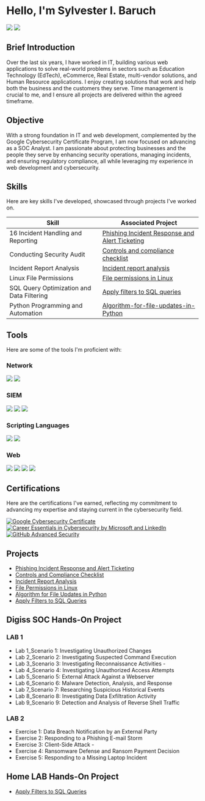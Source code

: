 # Hello, I'm Sylvester I. Baruch
<a href="https://www.linkedin.com/in/sylvesterbaruch/"><img src="https://img.shields.io/badge/-LinkedIn-0072b1?&style=for-the-badge&logo=linkedin&logoColor=white" /></a>
<a href="mailto:sylvesteraladejana@gmail.com"><img src="https://img.shields.io/badge/-Gmail-D14836?&style=for-the-badge&logo=gmail&logoColor=white" /></a>


## Brief Introduction

Over the last six years, I have worked in IT, building various web applications to solve real-world problems in sectors such as Education Technology (EdTech), eCommerce, Real Estate, multi-vendor solutions, and Human Resource applications. I enjoy creating solutions that work and help both the business and the customers they serve. Time management is crucial to me, and I ensure all projects are delivered within the agreed timeframe.

## Objective

With a strong foundation in IT and web development, complemented by the Google Cybersecurity Certificate Program, I am now focused on advancing as a SOC Analyst. I am passionate about protecting businesses and the people they serve by enhancing security operations, managing incidents, and ensuring regulatory compliance, all while leveraging my experience in web development and cybersecurity.

## Skills
Here are key skills I've developed, showcased through projects I've worked on.

| Skill                                         | Associated Project         |
|-----------------------------------------------|----------------------------|
| 16 Incident Handling and Reporting | <a href="https://docs.google.com/document/d/1fooEleXt_qqTvYUrNfyC8ey8CTsDpRiQ/edit?usp=sharing&ouid=104542188657826449520&rtpof=true&sd=true" target="_blank">Phishing Incident Response and Alert Ticketing</a> |
| Conducting Security Audit | <a href="https://docs.google.com/document/d/1wVtDFs1sljbqF2jcKxOmhGsrwYoRKwDv/edit?usp=sharing&ouid=104542188657826449520&rtpof=true&sd=true" target="_blank">Controls and compliance checklist</a> |
| Incident Report Analysis | <a href="https://docs.google.com/document/d/1l5tMJfnHp59wZSGmJfE8NYs-dmRZFjLh/edit?usp=sharing&ouid=104542188657826449520&rtpof=true&sd=true" target="_blank">Incident report analysis</a> |
|  Linux File Permissions | <a href="https://docs.google.com/document/d/12q5bKciDyzGo3FS_HHkVGga2noJS5PYC/edit?usp=sharing&ouid=104542188657826449520&rtpof=true&sd=true" target="_blank">File permissions in Linux</a> |
|  SQL Query Optimization and Data Filtering  | <a href="https://docs.google.com/document/d/1zJQpZzIlQtYO-aUv3dvCrxn811lqiA_e/edit?usp=sharing&ouid=104542188657826449520&rtpof=true&sd=true" target="_blank">Apply filters to SQL queries</a>|
|Python Programming and Automation          | <a href="https://docs.google.com/document/d/1CheOBuvVQx7rsuAxKN1M1pNRVG8E2ndJ/edit?usp=sharing&ouid=104542188657826449520&rtpof=true&sd=true" target="_blank">Algorithm-for-file-updates-in-Python</a> |



## Tools
Here are some of the tools I'm proficient with:

### Network
<div>
    <img src="https://img.shields.io/badge/-Wireshark-1679A7?&style=for-the-badge&logo=Wireshark&logoColor=white" />
    <img src="https://img.shields.io/badge/-Suricata-EF3B2D?&style=for-the-badge&logo=Suricata&logoColor=white" />
</div>

<!-- ### Endpoint
<div>
    <img src="https://img.shields.io/badge/-Microsoft_Defender_for_Endpoint-00A4EF?&style=for-the-badge&logo=Microsoft&logoColor=white" />
    <img src="https://img.shields.io/badge/-Velociraptor-4B275F?&style=for-the-badge&logo=Velociraptor&logoColor=white" />
</div> -->

### SIEM
<div>
    <!-- <img src="https://img.shields.io/badge/-Microsoft_Sentinel-0078D4?&style=for-the-badge&logo=Microsoft&logoColor=white" />
    <img src="https://img.shields.io/badge/-Elastic-005571?&style=for-the-badge&logo=Elastic&logoColor=white" /> -->
    <img src="https://img.shields.io/badge/-Splunk-000000?&style=for-the-badge&logo=Splunk&logoColor=white" />
    <img src="https://img.shields.io/badge/-Wazuh-2D2D2D?&style=for-the-badge&logo=Wazuh&logoColor=white" />
    <img src="https://img.shields.io/badge/-Google_Chronicle-4285F4?&style=for-the-badge&logo=Google&logoColor=white" />

</div>

### Scripting Languages
<div>
    <img src="https://img.shields.io/badge/-Python-3776AB?&style=for-the-badge&logo=Python&logoColor=white" />
    <img src="https://img.shields.io/badge/-Linux-FCC624?&style=for-the-badge&logo=Linux&logoColor=black" />
</div>

### Web 
<div>
    <img src="https://img.shields.io/badge/-WordPress-21759B?&style=for-the-badge&logo=WordPress&logoColor=white" />
    <img src="https://img.shields.io/badge/-Moodle-ff6f00?&style=for-the-badge&logo=Moodle&logoColor=white" />
    <img src="https://img.shields.io/badge/-Joomla-0067B8?&style=for-the-badge&logo=Joomla&logoColor=white" />
    <img src="https://img.shields.io/badge/-Laravel-EF5B5B?&style=for-the-badge&logo=Laravel&logoColor=white" />
</div>


## Certifications
Here are the certifications I've earned, reflecting my commitment to advancing my expertise and staying current in the cybersecurity field.
<div>
<!-- Google Cybersecurity Certificate Program Badge -->
<a href="https://www.credly.com/badges/ee63515e-1d58-4dfc-ad35-b1588e88d534/" target="_blank">
  <img src="https://img.shields.io/badge/-Google_Cybersecurity_Certificate-4285F4?&style=for-the-badge&logo=Google&logoColor=white" alt="Google Cybersecurity Certificate"/>
</a>
<a href="https://www.linkedin.com/learning/certificates/0eba07fe98cd6d0ff0a0de5cc4b0341577c469ce9e0ea1d52cf16cc8313047c4/" target="_blank">
  <img src="https://img.shields.io/badge/-Career_Essentials_in_Cybersecurity-0072b1?&style=for-the-badge&logo=Microsoft&logoColor=white" alt="Career Essentials in Cybersecurity by Microsoft and LinkedIn"/> </a>
<a href="https://learn.microsoft.com/en-us/users/sylvesterbaruch-6835/achievements/w7gjdfgn/" target="_blank">
  <img src="https://img.shields.io/badge/-GitHub_Advanced_Security-181717?&style=for-the-badge&logo=GitHub&logoColor=white" alt="GitHub Advanced Security"/>
</a>

</div>
            
## Projects

- [Phishing Incident Response and Alert Ticketing](https://docs.google.com/document/d/1fooEleXt_qqTvYUrNfyC8ey8CTsDpRiQ/edit?usp=sharing&ouid=104542188657826449520&rtpof=true&sd=true)
- [Controls and Compliance Checklist](https://docs.google.com/document/d/1wVtDFs1sljbqF2jcKxOmhGsrwYoRKwDv/edit?usp=sharing&ouid=104542188657826449520&rtpof=true&sd=true)
- [Incident Report Analysis](https://docs.google.com/document/d/1l5tMJfnHp59wZSGmJfE8NYs-dmRZFjLh/edit?usp=sharing&ouid=104542188657826449520&rtpof=true&sd=true)
- [File Permissions in Linux](https://docs.google.com/document/d/12q5bKciDyzGo3FS_HHkVGga2noJS5PYC/edit?usp=sharing&ouid=104542188657826449520&rtpof=true&sd=true)
- [Algorithm for File Updates in Python](https://docs.google.com/document/d/1CheOBuvVQx7rsuAxKN1M1pNRVG8E2ndJ/edit?usp=sharing&ouid=104542188657826449520&rtpof=true&sd=true)
- [Apply Filters to SQL Queries](https://docs.google.com/document/d/1zJQpZzIlQtYO-aUv3dvCrxn811lqiA_e/edit?usp=sharing&ouid=104542188657826449520&rtpof=true&sd=true)

## Digiss SOC Hands-On Project

### LAB 1
- Lab 1_Scenario 1: Investigating Unauthorized Changes
- Lab 2_Scenario 2: Investigating Suspected Command Execution
- Lab 3_Scenario 3: Investigating Reconnaissance Activities - 
- Lab 4_Scenario 4: Investigating Unauthorized Access Attempts 
- Lab 5_Scenario 5: External Attack Against a Webserver
- Lab 6_Scenario 6: Malware Detection, Analysis, and Response
- Lab 7_Scenario 7: Researching Suspicious Historical Events
- Lab 8_Scenario 8: Investigating Data Exfiltration Activity 
- Lab 9_Scenario 9: Detection and Analysis of Reverse Shell Traffic

### LAB 2
- Exercise 1: Data Breach Notification by an External Party
- Exercise 2: Responding to a Phishing E-mail Storm 
- Exercise 3: Client-Side Attack - 
- Exercise 4: Ransomware Defense and Ransom Payment Decision 
- Exercise 5: Responding to a Missing Laptop Incident 

## Home LAB Hands-On Project
- [Apply Filters to SQL Queries](https://docs.google.com/document/d/1zJQpZzIlQtYO-aUv3dvCrxn811lqiA_e/edit?usp=sharing&ouid=104542188657826449520&rtpof=true&sd=true)
